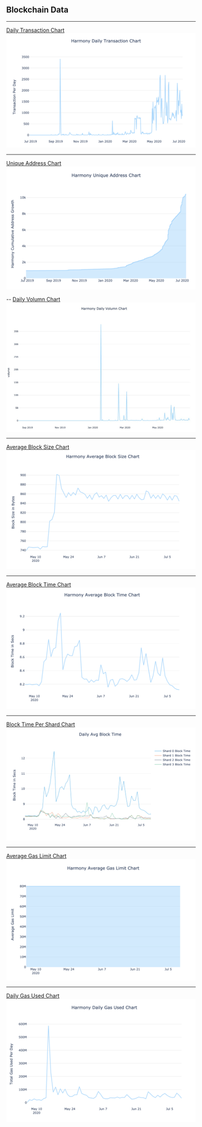 ## Blockchain Data

---
[Daily Transaction Chart](daily_txs_count.html)
<img src="../../thumbnail/txs.png?raw=true"/>

---
[Unique Address Chart](unique_address.html)
<img src="../../thumbnail/address.png?raw=true"/>

--
[Daily Volumn Chart](daily_volumn.html)
<img src="../../thumbnail/volumn.jpg?raw=true"/>

---
[Average Block Size Chart](avg_size.html)
<img src="../../thumbnail/size.png?raw=true"/>

---
[Average Block Time Chart](avg_block_time.html)
<img src="../../thumbnail/time.png?raw=true"/>

---
[Block Time Per Shard Chart](daily_avg_block_time.html)
<img src="../../thumbnail/shard_time.png?raw=true"/>

---
[Average Gas Limit Chart](avg_gas_limit.html)
<img src="../../thumbnail/limit.png?raw=true"/>

---
[Daily Gas Used Chart](daily_gas_used.html)
<img src="../../thumbnail/used.png?raw=true"/>


